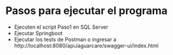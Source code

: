 # Pasos para ejecutar el programa
- Ejecuten el script Paso1 en SQL Server
- Ejecutar Springboot
- Ejecutar los tests de Postman o ingresar a http://localhost:8080/apiJaguarcare/swagger-ui/index.html
